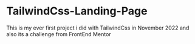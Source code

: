 # TailwindCss-Landing-Page
This is my ever first project i did with TailwindCss in November 2022 and also its a challenge from FrontEnd Mentor 
